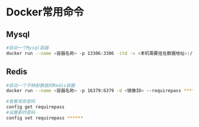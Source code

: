 # Docker常用命令

## Mysql
```bash
#启动一个Mysql容器
docker run --name <容器名称> -p 13306:3306 -itd -v <本机需要挂在数据地址>:/var/lib/mysql -e MYSQL_ROOT_PASSWORD="root" <镜像ID>
```

## Redis
```bash
#启动一个不映射数据的Redis容器
docker run --name <容器名称> -p 16379:6379 -d <镜像ID> --requirepass ****** redis-server

#查看现有密码
config get requirepass
#设置新的密码
config set requirepass ******
```